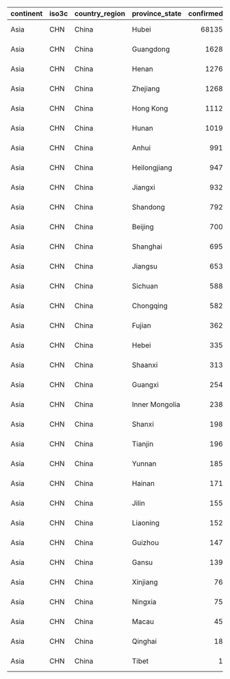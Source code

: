 

|continent |iso3c |country_region |province_state | confirmed| deaths| recovered| global_confirmed_pct| global_death_pct| global_recovered_pct|who_region_code |who_region      |world_bank_income_group |world_bank_income_group_code |world_bank_income_group_gni_reference_year |world_bank_income_group_release_date |
|:---------|:-----|:--------------|:--------------|---------:|------:|---------:|--------------------:|----------------:|--------------------:|:---------------|:---------------|:-----------------------|:----------------------------|:------------------------------------------|:------------------------------------|
|Asia      |CHN   |China          |Hubei          |     68135|   4512|     63623|                0.848|            1.033|                1.676|WPR             |Western Pacific |Upper middle income     |WB_UMI                       |2017                                       |2018                                 |
|Asia      |CHN   |China          |Guangdong      |      1628|      8|      1592|                0.020|            0.002|                0.042|WPR             |Western Pacific |Upper middle income     |WB_UMI                       |2017                                       |2018                                 |
|Asia      |CHN   |China          |Henan          |      1276|     22|      1254|                0.016|            0.005|                0.033|WPR             |Western Pacific |Upper middle income     |WB_UMI                       |2017                                       |2018                                 |
|Asia      |CHN   |China          |Zhejiang       |      1268|      1|      1267|                0.016|            0.000|                0.033|WPR             |Western Pacific |Upper middle income     |WB_UMI                       |2017                                       |2018                                 |
|Asia      |CHN   |China          |Hong Kong      |      1112|      4|      1067|                0.014|            0.001|                0.028|WPR             |Western Pacific |Upper middle income     |WB_UMI                       |2017                                       |2018                                 |
|Asia      |CHN   |China          |Hunan          |      1019|      4|      1015|                0.013|            0.001|                0.027|WPR             |Western Pacific |Upper middle income     |WB_UMI                       |2017                                       |2018                                 |
|Asia      |CHN   |China          |Anhui          |       991|      6|       985|                0.012|            0.001|                0.026|WPR             |Western Pacific |Upper middle income     |WB_UMI                       |2017                                       |2018                                 |
|Asia      |CHN   |China          |Heilongjiang   |       947|     13|       934|                0.012|            0.003|                0.025|WPR             |Western Pacific |Upper middle income     |WB_UMI                       |2017                                       |2018                                 |
|Asia      |CHN   |China          |Jiangxi        |       932|      1|       931|                0.012|            0.000|                0.025|WPR             |Western Pacific |Upper middle income     |WB_UMI                       |2017                                       |2018                                 |
|Asia      |CHN   |China          |Shandong       |       792|      7|       783|                0.010|            0.002|                0.021|WPR             |Western Pacific |Upper middle income     |WB_UMI                       |2017                                       |2018                                 |
|Asia      |CHN   |China          |Beijing        |       700|      9|       584|                0.009|            0.002|                0.015|WPR             |Western Pacific |Upper middle income     |WB_UMI                       |2017                                       |2018                                 |
|Asia      |CHN   |China          |Shanghai       |       695|      7|       667|                0.009|            0.002|                0.018|WPR             |Western Pacific |Upper middle income     |WB_UMI                       |2017                                       |2018                                 |
|Asia      |CHN   |China          |Jiangsu        |       653|      0|       653|                0.008|            0.000|                0.017|WPR             |Western Pacific |Upper middle income     |WB_UMI                       |2017                                       |2018                                 |
|Asia      |CHN   |China          |Sichuan        |       588|      3|       564|                0.007|            0.001|                0.015|WPR             |Western Pacific |Upper middle income     |WB_UMI                       |2017                                       |2018                                 |
|Asia      |CHN   |China          |Chongqing      |       582|      6|       573|                0.007|            0.001|                0.015|WPR             |Western Pacific |Upper middle income     |WB_UMI                       |2017                                       |2018                                 |
|Asia      |CHN   |China          |Fujian         |       362|      1|       356|                0.005|            0.000|                0.009|WPR             |Western Pacific |Upper middle income     |WB_UMI                       |2017                                       |2018                                 |
|Asia      |CHN   |China          |Hebei          |       335|      6|       322|                0.004|            0.001|                0.008|WPR             |Western Pacific |Upper middle income     |WB_UMI                       |2017                                       |2018                                 |
|Asia      |CHN   |China          |Shaanxi        |       313|      3|       306|                0.004|            0.001|                0.008|WPR             |Western Pacific |Upper middle income     |WB_UMI                       |2017                                       |2018                                 |
|Asia      |CHN   |China          |Guangxi        |       254|      2|       252|                0.003|            0.000|                0.007|WPR             |Western Pacific |Upper middle income     |WB_UMI                       |2017                                       |2018                                 |
|Asia      |CHN   |China          |Inner Mongolia |       238|      1|       234|                0.003|            0.000|                0.006|WPR             |Western Pacific |Upper middle income     |WB_UMI                       |2017                                       |2018                                 |
|Asia      |CHN   |China          |Shanxi         |       198|      0|       198|                0.002|            0.000|                0.005|WPR             |Western Pacific |Upper middle income     |WB_UMI                       |2017                                       |2018                                 |
|Asia      |CHN   |China          |Tianjin        |       196|      3|       189|                0.002|            0.001|                0.005|WPR             |Western Pacific |Upper middle income     |WB_UMI                       |2017                                       |2018                                 |
|Asia      |CHN   |China          |Yunnan         |       185|      2|       183|                0.002|            0.000|                0.005|WPR             |Western Pacific |Upper middle income     |WB_UMI                       |2017                                       |2018                                 |
|Asia      |CHN   |China          |Hainan         |       171|      6|       163|                0.002|            0.001|                0.004|WPR             |Western Pacific |Upper middle income     |WB_UMI                       |2017                                       |2018                                 |
|Asia      |CHN   |China          |Jilin          |       155|      2|       153|                0.002|            0.000|                0.004|WPR             |Western Pacific |Upper middle income     |WB_UMI                       |2017                                       |2018                                 |
|Asia      |CHN   |China          |Liaoning       |       152|      2|       147|                0.002|            0.000|                0.004|WPR             |Western Pacific |Upper middle income     |WB_UMI                       |2017                                       |2018                                 |
|Asia      |CHN   |China          |Guizhou        |       147|      2|       145|                0.002|            0.000|                0.004|WPR             |Western Pacific |Upper middle income     |WB_UMI                       |2017                                       |2018                                 |
|Asia      |CHN   |China          |Gansu          |       139|      2|       137|                0.002|            0.000|                0.004|WPR             |Western Pacific |Upper middle income     |WB_UMI                       |2017                                       |2018                                 |
|Asia      |CHN   |China          |Xinjiang       |        76|      3|        73|                0.001|            0.001|                0.002|WPR             |Western Pacific |Upper middle income     |WB_UMI                       |2017                                       |2018                                 |
|Asia      |CHN   |China          |Ningxia        |        75|      0|        75|                0.001|            0.000|                0.002|WPR             |Western Pacific |Upper middle income     |WB_UMI                       |2017                                       |2018                                 |
|Asia      |CHN   |China          |Macau          |        45|      0|        45|                0.001|            0.000|                0.001|WPR             |Western Pacific |Upper middle income     |WB_UMI                       |2017                                       |2018                                 |
|Asia      |CHN   |China          |Qinghai        |        18|      0|        18|                0.000|            0.000|                0.000|WPR             |Western Pacific |Upper middle income     |WB_UMI                       |2017                                       |2018                                 |
|Asia      |CHN   |China          |Tibet          |         1|      0|         1|                0.000|            0.000|                0.000|WPR             |Western Pacific |Upper middle income     |WB_UMI                       |2017                                       |2018                                 |
